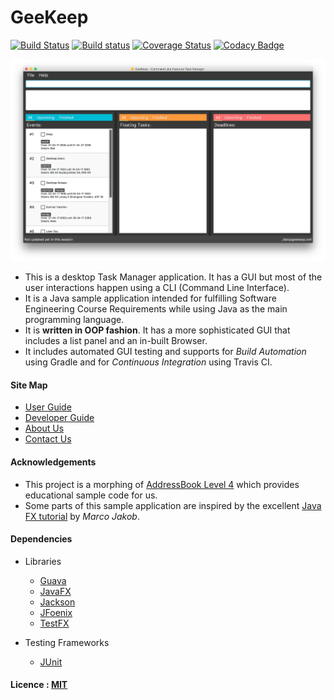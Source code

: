 # GeeKeep

[![Build Status](https://travis-ci.org/CS2103JAN2017-W15-B4/main.svg?branch=master)](https://travis-ci.org/CS2103JAN2017-W15-B4/main)
[![Build status](https://ci.appveyor.com/api/projects/status/sh3iswuhfor7us5n?svg=true)](https://ci.appveyor.com/project/yirui94/main)
[![Coverage Status](https://coveralls.io/repos/github/CS2103JAN2017-W15-B4/main/badge.svg?branch=master)](https://coveralls.io/github/CS2103JAN2017-W15-B4/main?branch=master)
[![Codacy Badge](https://api.codacy.com/project/badge/Grade/43c1404bac364bb7852a769d8f796a9e)](https://www.codacy.com/app/yirui94/main?utm_source=github.com&amp;utm_medium=referral&amp;utm_content=CS2103JAN2017-W15-B4/main&amp;utm_campaign=Badge_Grade)

<img src="docs/images/Ui.png" width="600"><br>

* This is a desktop Task Manager application. It has a GUI but most of the user interactions happen using
  a CLI (Command Line Interface).
* It is a Java sample application intended for fulfilling Software Engineering Course Requirements while using Java as
  the main programming language.
* It is **written in OOP fashion**. It has a more sophisticated GUI that includes a list panel and an in-built Browser.
* It includes automated GUI testing and supports for *Build Automation* using Gradle and for *Continuous Integration* using Travis CI.

#### Site Map
* [User Guide](docs/UserGuide.md)
* [Developer Guide](docs/DeveloperGuide.md)
* [About Us](docs/AboutUs.md)
* [Contact Us](docs/ContactUs.md)

#### Acknowledgements

* This project is a morphing of [AddressBook Level 4](https://github.com/nus-cs2103-AY1617S2/addressbook-level4) which provides educational sample code for us.
* Some parts of this sample application are inspired by the excellent
  [Java FX tutorial](http://code.makery.ch/library/javafx-8-tutorial/) by *Marco Jakob*.

#### Dependencies

* Libraries
  * [Guava](https://github.com/google/guava)
  * [JavaFX](http://docs.oracle.com/javafx/2/overview/jfxpub-overview.htm)
  * [Jackson](http://wiki.fasterxml.com/JacksonHome)
  * [JFoenix](https://github.com/jfoenixadmin/JFoenix)
  * [TestFX](https://github.com/TestFX/TestFX)

* Testing Frameworks
  * [JUnit](https://github.com/junit-team/junit4)


#### Licence : [MIT](LICENSE)
